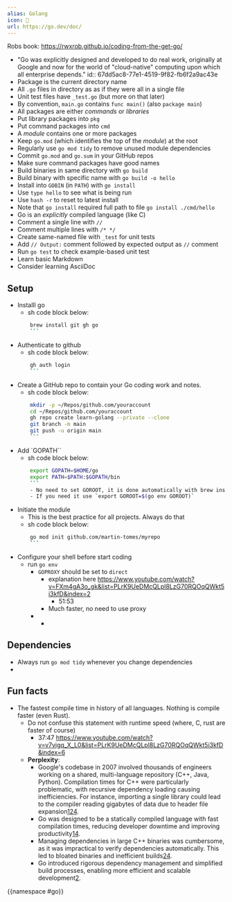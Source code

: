 ```yaml
---
alias: Golang
icon: 🐹
url: https://go.dev/doc/
---
```



Robs book: https://rwxrob.github.io/coding-from-the-get-go/
- "Go was explicitly designed and developed to do real work, originally at Google and now for the world of "cloud-native" computing upon which all enterprise depends."
	id:: 67dd5ac8-77e1-4519-9f82-fb6f2a9ac43e
- Package is the current directory name
- All `.go` files in directory as as if they were all in a single file
- Unit test files have `_test.go` (but more on that later)
- By convention, `main.go` contains `func main()` (also `package main`)
- All packages are either *commands* or *libraries*
- Put library packages into `pkg`
- Put command packages into `cmd`
- A *module* contains one or more packages
- Keep `go.mod` (which identifies the top of the *module*) at the root
- Regularly use `go mod tidy` to remove unused module dependencies
- Commit `go.mod` and `go.sum` in your GitHub repos
- Make sure command packages have good names
- Build binaries in same directory with `go build`
- Build binary with specific name with `go build -o hello`
- Install into `GOBIN` (in `PATH`) with `go install`
- Use `type hello` to see what is being run
- Use `hash -r` to reset to latest install
- Note that `go install` required full path to file `go install ./cmd/hello`
- Go is an *explicitly* compiled language (like C)
- Comment a single line with `//`
- Comment multiple lines with `/* */`
- Create same-named file with `_test` for unit tests
- Add `// Output:` comment followed by expected output as `//` comment
- Run `go test` to check example-based unit test
- Learn basic Markdown
- Consider learning AsciiDoc

## Setup
- Installl go
	- sh code block below:
	```sh
		brew install git gh go
		```
- Authenticate to github
	- sh code block below:
	```sh
		gh auth login
		```
- Create a GitHub repo to contain your Go coding work and notes.
	- sh code block below:
	```sh
		mkdir -p ~/Repos/github.com/youraccount
		cd ~/Repos/github.com/youraccount
		gh repo create learn-golang --private --clone
		git branch -m main
		git push -u origin main
		```
- Add `GOPATH``
	- sh code block below:
	```sh
		export GOPATH=$HOME/go
		export PATH=$PATH:$GOPATH/bin
		```
		- No need to set GOROOT, it is done automatically with brew install
		- If you need it use `export GOROOT=$(go env GOROOT)`
- Initiate the module
	- This is the best practice for all projects. Always do that
	- sh code block below:
	```sh
		go mod init github.com/martin-tomes/myrepo
		```
- Configure your shell before start coding
	- run `go env`
		- `GOPROXY` should be set to `direct`
			- explanation here https://www.youtube.com/watch?v=FXm4gA3o_gk&list=PLrK9UeDMcQLpl8LzG70RQOqQWkt5i3kfD&index=2
				- 51:53
			- Much faster, no need to use proxy
		- 
			- 
## Dependencies
- Always run `go mod tidy` whenever you change dependencies
- 

## Fun facts
- The fastest compile time in history of all languages. Nothing is compile faster (even Rust).
	- Do not confuse this statement with runtime speed (where, C, rust are faster of course)
		- 37:47 https://www.youtube.com/watch?v=v7vigq_X_L0&list=PLrK9UeDMcQLpl8LzG70RQOqQWkt5i3kfD&index=6
	- **Perplexity**:
		- Google's codebase in 2007 involved thousands of engineers working on a shared, multi-language repository (C++, Java, Python). Compilation times for C++ were particularly problematic, with recursive dependency loading causing inefficiencies. For instance, importing a single library could lead to the compiler reading gigabytes of data due to header file expansion[1](https://cacm.acm.org/research/the-go-programming-language-and-environment/)[2](https://go.dev/talks/2012/splash.article)[4](https://hackernoon.com/a-programmers-history-of-golang).
		- Go was designed to be a statically compiled language with fast compilation times, reducing developer downtime and improving productivity[1](https://cacm.acm.org/research/the-go-programming-language-and-environment/)[4](https://hackernoon.com/a-programmers-history-of-golang).
		- Managing dependencies in large C++ binaries was cumbersome, as it was impractical to verify dependencies automatically. This led to bloated binaries and inefficient builds[2](https://go.dev/talks/2012/splash.article)[4](https://hackernoon.com/a-programmers-history-of-golang).
		- Go introduced rigorous dependency management and simplified build processes, enabling more efficient and scalable development[2](https://go.dev/talks/2012/splash.article).


{{namespace #go}}

